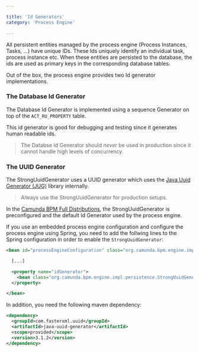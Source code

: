 ```yaml
---

title: 'Id Generators'
category: 'Process Engine'

---
```


All persistent entities managed by the process engine (Process Instances, Tasks, ...) have unique
IDs. These Ids uniquely identify an individual task, process instance etc. When these entities are
persisted to the database, the ids are used as primary keys in the corresponding database tables.

Out of the box, the process engine provides two Id generator implementations.

### The Database Id Generator

The Database Id Generator  is implemented using a sequence Generator on top of the `ACT_RU_PROPERTY`
table.

This id generator is good for debugging and testing since it generates human readable ids.

> The Databse Id Generator should *never* be used in production since it cannot handle high levels
> of concurrency.

### The UUID Generator

The StrongUuidGenerator uses a UUID generator which uses the [Java Uuid Generator (JUG)][1] library
internally.

> Always use the StrongUuidGenerator for production setups.

In the [Camunda BPM Full Distributions](ref:#introduction-download-full-distribution), the
StrongUuidGenerator is preconfigured and the default Id Generator used by the process engine.

If you use an embedded process engine configuration and configure the process engine using Spring,
you need to add the follwing lines to the Spring configuration in order to enable the
`StrongUuidGenerator`:

```xml
<bean id="processEngineConfiguration" class="org.camunda.bpm.engine.impl.cfg.StandaloneInMemProcessEngineConfiguration">

  [...]

  <property name="idGenerator">
    <bean class="org.camunda.bpm.engine.impl.persistence.StrongUuidGenerator" />
  </property>

</bean>
```

In addition, you need the following maven dependency:

```xml
<dependency>
  <groupId>com.fasterxml.uuid</groupId>
  <artifactId>java-uuid-generator</artifactId>
  <scope>provided</scope>
  <version>3.1.2</version>
</dependency>
```

[1]: http://wiki.fasterxml.com/JugHome
